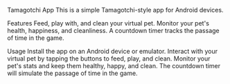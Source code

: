 Tamagotchi App
This is a simple Tamagotchi-style app for Android devices.

Features
Feed, play with, and clean your virtual pet.
Monitor your pet's health, happiness, and cleanliness.
A countdown timer tracks the passage of time in the game.

Usage
Install the app on an Android device or emulator.
Interact with your virtual pet by tapping the buttons to feed, play, and clean.
Monitor your pet's stats and keep them healthy, happy, and clean.
The countdown timer will simulate the passage of time in the game.
